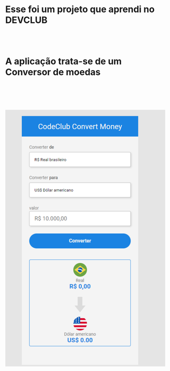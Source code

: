 <h1> Esse foi um projeto que aprendi no DEVCLUB
  <br>
  <br>
  <br>
  <p>A aplicação trata-se de um Conversor de moedas
    <br>
    <br>
    <br>
    <br>
<img src="https://raw.githubusercontent.com/julioczrn/Projetojs/master/assets/img%20readme.png">
